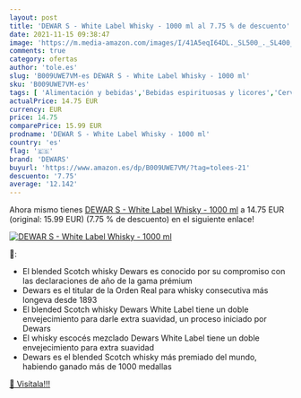 ```yaml
---
layout: post
title: 'DEWAR S - White Label Whisky - 1000 ml al 7.75 % de descuento'
date: 2021-11-15 09:38:47
image: 'https://m.media-amazon.com/images/I/41A5eqI64DL._SL500_._SL400_.jpg'
comments: true
category: ofertas
author: 'tole.es'
slug: 'B009UWE7VM-es DEWAR S - White Label Whisky - 1000 ml'
sku: 'B009UWE7VM-es'
tags: [ 'Alimentación y bebidas','Bebidas espirituosas y licores','Cervezas, vinos y licores','Whisky','dewars','whisky', ]
actualPrice: 14.75 EUR
currency: EUR
price: 14.75
comparePrice: 15.99 EUR
prodname: 'DEWAR S - White Label Whisky - 1000 ml'
country: 'es'
flag: '🇪🇸'
brand: 'DEWARS'
buyurl: 'https://www.amazon.es/dp/B009UWE7VM/?tag=tolees-21'
descuento: '7.75'
average: '12.142'
---
```


Ahora mismo tienes [DEWAR S - White Label Whisky - 1000 ml](https://www.amazon.es/dp/B009UWE7VM/?tag=tolees-21) a 14.75 EUR (original: 15.99 EUR) (7.75 %  de descuento) en el siguiente enlace!

[![DEWAR S - White Label Whisky - 1000 ml](https://m.media-amazon.com/images/I/41A5eqI64DL._SL500_._SL400_.jpg)](https://www.amazon.es/dp/B009UWE7VM/?tag=tolees-21)

🔎:

- El blended Scotch whisky Dewars es conocido por su compromiso con las declaraciones de año de la gama prémium
- Dewars es el titular de la Orden Real para whisky consecutiva más longeva desde 1893
- El blended Scotch whisky Dewars White Label tiene un doble envejecimiento para darle extra suavidad, un proceso iniciado por Dewars
- El whisky escocés mezclado Dewars White Label tiene un doble envejecimiento para extra suavidad
- Dewars es el blended Scotch whisky más premiado del mundo, habiendo ganado más de 1000 medallas

[🛒 Visítala!!!](https://www.amazon.es/dp/B009UWE7VM/?tag=tolees-21)
